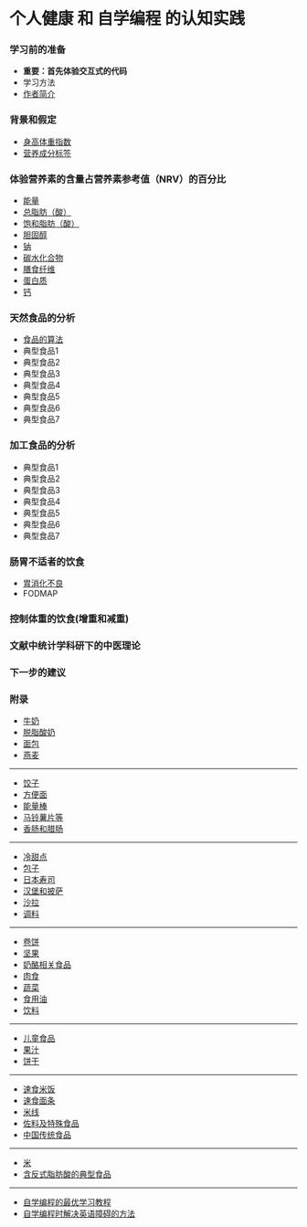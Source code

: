 # 个人健康 和 自学编程 的认知实践

### 学习前的准备

- **重要：首先体验交互式的代码**
- 学习方法
- [作者简介](/chapters/章0-学习前的准备/作者简介.md)

### 背景和假定

- [身高体重指数](/chapters/章1-背景和假定/身高体重指数.md)
- [营养成分标签](/chapters/章1-背景和假定/营养成分标签.md)

### 体验营养素的含量占营养素参考值（NRV）的百分比

- [能量](/chapters/章2-体验营养素的含量占营养素参考值(NRV)的百分比/1-能量占营养素参考值(NRV)的百分比.md)
- [总脂肪（酸）](/chapters/章2-体验营养素的含量占营养素参考值(NRV)的百分比/2-总脂肪(酸)的含量占营养素参考值(NRV)的百分比.md)
- [饱和脂肪（酸）](/chapters/章2-体验营养素的含量占营养素参考值(NRV)的百分比/3-饱和脂肪(酸)的含量占营养素参考值(NRV)的百分比.md)
- [胆固醇](/chapters/章2-体验营养素的含量占营养素参考值(NRV)的百分比/4-胆固醇的含量占营养素参考值(NRV)的百分比.md)
- [钠](/chapters/章2-体验营养素的含量占营养素参考值(NRV)的百分比/5-钠的含量占营养素参考值(NRV)的百分比.md)
- [碳水化合物](/chapters/章2-体验营养素的含量占营养素参考值(NRV)的百分比/6-碳水化合物的含量占营养素参考值(NRV)的百分比.md)
- [膳食纤维](/chapters/章2-体验营养素的含量占营养素参考值(NRV)的百分比/7-膳食纤维的含量占营养素参考值(NRV)的百分比.md)
- [蛋白质](/chapters/章2-体验营养素的含量占营养素参考值(NRV)的百分比/8-蛋白质的含量占营养素参考值(NRV)的百分比.md)
- [钙](/chapters/章2-体验营养素的含量占营养素参考值(NRV)的百分比/9-钙的含量占营养素参考值(NRV)的百分比.md)

### 天然食品的分析

- [食品的算法](/chapters/章3-食品的算法/食品的算法.md)
- 典型食品1
- 典型食品2
- 典型食品3
- 典型食品4
- 典型食品5
- 典型食品6
- 典型食品7

### 加工食品的分析

- 典型食品1
- 典型食品2
- 典型食品3
- 典型食品4
- 典型食品5
- 典型食品6
- 典型食品7

### 肠胃不适者的饮食

- [胃消化不良](/chapters/3-digestive-system/胃消化不良.md)
- FODMAP

### 控制体重的饮食(增重和减重)

### 文献中统计学科研下的中医理论

### 下一步的建议

### 附录

- [牛奶](/chapters/章y-附录/牛奶.md)
- [脱脂酸奶](/chapters/章y-附录/脱脂酸奶.md)
- [面包](/chapters/章y-附录/面包.md)
- [燕麦](/chapters/章y-附录/燕麦.md)
------------------
- [饺子](/chapters/章y-附录/饺子.md)
- [方便面](/chapters/章y-附录/方便面.md)
- [能量棒](/chapters/章y-附录/能量棒.md)
- [马铃薯片等](/chapters/章y-附录/马铃薯片等.md)
- [香肠和腊肠](/chapters/章y-附录/香肠和腊肠.md)
------------------
- [冷甜点](/chapters/章y-附录/冷甜点.md)
- [包子](/chapters/章y-附录/包子.md)
- [日本寿司](/chapters/章y-附录/日本寿司.md)
- [汉堡和披萨](/chapters/章y-附录/汉堡和披萨.md)
- [沙拉](/chapters/章y-附录/沙拉.md)
- [调料](/chapters/章y-附录/调料.md)
------------------
- [卷饼](/chapters/章y-附录/卷饼.md)
- [坚果](/chapters/章y-附录/坚果.md)
- [奶酪相关食品](/chapters/章y-附录/奶酪相关食品.md)
- [肉食](/chapters/章y-附录/肉食.md)
- [蔬菜](/chapters/章y-附录/蔬菜.md)
- [食用油](/chapters/章y-附录/食用油.md)
- [饮料](/chapters/章y-附录/饮料.md)
------------------
- [儿童食品](/chapters/章y-附录/儿童食品.md)
- [果汁](/chapters/章y-附录/果汁.md)
- [饼干](/chapters/章y-附录/饼干.md)
------------------
- [速食米饭](/chapters/章y-附录/速食米饭.md)
- [速食面条](/chapters/章y-附录/速食面条.md)
- [米线](/chapters/章y-附录/米线.md)
- [佐料及特殊食品](/chapters/章y-附录/佐料及特殊食品.md)
- [中国传统食品](/chapters/章y-附录/中国传统食品.md)
------------------
- [米](/chapters/章y-附录/米.md)
- [含反式脂肪酸的典型食品](/chapters/章y-附录/含反式脂肪酸的典型食品.md)
------------------
- [自学编程的最优学习教程](/chapters/章y-附录/自学编程的最优学习教程.md)
- [自学编程时解决英语障碍的方法](/chapters/章y-附录/自学编程时解决英语障碍的方法.md)



